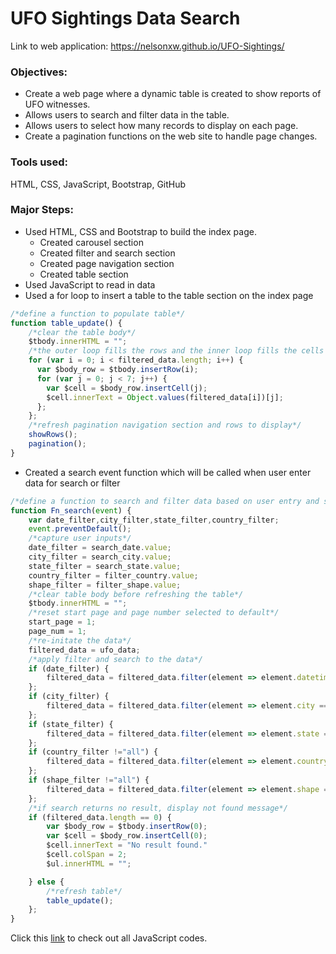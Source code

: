 # UFO Sightings Data Search

Link to web application: https://nelsonxw.github.io/UFO-Sightings/

### Objectives:
+ Create a web page where a dynamic table is created to show reports of UFO witnesses.
+ Allows users to search and filter data in the table.
+ Allows users to select how many records to display on each page.
+ Create a pagination functions on the web site to handle page changes.

### Tools used:
HTML, CSS, JavaScript, Bootstrap, GitHub

### Major Steps:
+ Used HTML, CSS and Bootstrap to build the index page.
    + Created carousel section
    + Created filter and search section
    + Created page navigation section
    + Created table section
+ Used JavaScript to read in data
+ Used a for loop to insert a table to the table section on the index page
```javascript
/*define a function to populate table*/
function table_update() {
	/*clear the table body*/
	$tbody.innerHTML = "";	
	/*the outer loop fills the rows and the inner loop fills the cells for each row*/
	for (var i = 0; i < filtered_data.length; i++) {
	  var $body_row = $tbody.insertRow(i);
	  for (var j = 0; j < 7; j++) {
	    var $cell = $body_row.insertCell(j);
	    $cell.innerText = Object.values(filtered_data[i])[j];
	  };
	};
	/*refresh pagination navigation section and rows to display*/
	showRows();
	pagination();
}
```
+ Created a search event function which will be called when user enter data for search or filter
```javascript
/*define a function to search and filter data based on user entry and selections*/
function Fn_search(event) {	
	var date_filter,city_filter,state_filter,country_filter;
	event.preventDefault();	
	/*capture user inputs*/
	date_filter = search_date.value;
	city_filter = search_city.value;
	state_filter = search_state.value;
	country_filter = filter_country.value;
	shape_filter = filter_shape.value;
	/*clear table body before refreshing the table*/
	$tbody.innerHTML = "";
	/*reset start page and page number selected to default*/
	start_page = 1;
	page_num = 1;
	/*re-initate the data*/
	filtered_data = ufo_data;
	/*apply filter and search to the data*/
	if (date_filter) {
		filtered_data = filtered_data.filter(element => element.datetime == date_filter);
	};	
	if (city_filter) {
		filtered_data = filtered_data.filter(element => element.city == city_filter);
	};
	if (state_filter) {
		filtered_data = filtered_data.filter(element => element.state == state_filter);
	};
	if (country_filter !="all") {
		filtered_data = filtered_data.filter(element => element.country == country_filter);
	};
	if (shape_filter !="all") {
		filtered_data = filtered_data.filter(element => element.shape == shape_filter);
	};
	/*if search returns no result, display not found message*/
	if (filtered_data.length == 0) {
		var $body_row = $tbody.insertRow(0);
		var $cell = $body_row.insertCell(0);
		$cell.innerText = "No result found."
		$cell.colSpan = 2;
		$ul.innerHTML = "";

	} else {
		/*refresh table*/
		table_update();
	};
}
``` 
Click this [link](/javascript/index.js) to check out all JavaScript codes.
